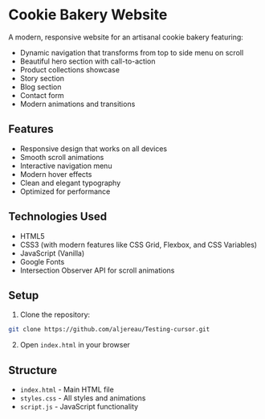# Cookie Bakery Website

A modern, responsive website for an artisanal cookie bakery featuring:

- Dynamic navigation that transforms from top to side menu on scroll
- Beautiful hero section with call-to-action
- Product collections showcase
- Story section
- Blog section
- Contact form
- Modern animations and transitions

## Features

- Responsive design that works on all devices
- Smooth scroll animations
- Interactive navigation menu
- Modern hover effects
- Clean and elegant typography
- Optimized for performance

## Technologies Used

- HTML5
- CSS3 (with modern features like CSS Grid, Flexbox, and CSS Variables)
- JavaScript (Vanilla)
- Google Fonts
- Intersection Observer API for scroll animations

## Setup

1. Clone the repository:
```bash
git clone https://github.com/aljereau/Testing-cursor.git
```

2. Open `index.html` in your browser

## Structure

- `index.html` - Main HTML file
- `styles.css` - All styles and animations
- `script.js` - JavaScript functionality 